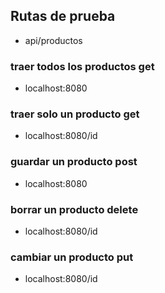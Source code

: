 ## Rutas de prueba

- api/productos

### traer todos los productos get

- localhost:8080

### traer solo un producto get

- localhost:8080/id

### guardar un producto post

- localhost:8080

### borrar un producto delete

- localhost:8080/id

### cambiar un producto put

- localhost:8080/id

